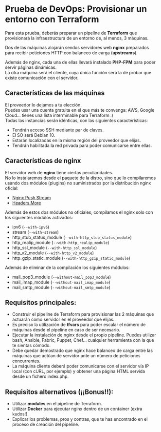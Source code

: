 # Prueba de DevOps: Provisionar un entorno con Terraform
Para esta prueba, deberás preparar un pipeline de **Terraform** que provisionará la infraestructura de un entorno de, al menos, 3 máquinas.

Dos de las máquinas alojarán sendos servidores web **nginx** preparados para recibir peticiones HTTP con balanceo de carga (**upstreams**).

Además de nginx, cada una de ellas llevará instalado **PHP-FPM** para poder servir páginas dinámicas.  
La otra máquina será el cliente, cuya única función será la de probar que existe comunicación con el servidor.

## Características de las máquinas
El proveedor lo dejamos a tu elección.  
Puedes usar una cuenta gratuita en el que más te convenga: AWS, Google Cloud... tienes una lista interminable para Terraform :)  
Todas las instancias serán idénticas, con las siguientes características:
- Tendrán acceso SSH mediante par de claves.
- El SO será Debian 10.
- Estarán localizadas en la misma región del proveedor que elijas.
- Tendrán habilitada la red privada para poder comunicarse entre ellas.

## Características de nginx
El servidor web de **nginx** tiene ciertas peculiaridades.  
No lo instalaremos desde el paquete de la distro, sino que lo compilaremos usando dos módulos (plugins) no suministrados por la distribución nginx oficial:
- [Nginx Push Stream](https://github.com/wandenberg/nginx-push-stream-module)
- [Headers More](https://github.com/openresty/headers-more-nginx-module)

Además de estos dos módulos no oficiales, compilamos el nginx solo con los siguientes módulos activados:
- ipv6 (`--with-ipv6`)
- stream (`--with-stream`)
- http\_stub\_status\_module (`--with-http_stub_status_module`)
- http\_realip\_module (`--with-http_realip_module`)
- http\_ssl\_module (`--with-http_ssl_module`)
- http\_v2\_module (`--with-http_v2_module`)
- http\_gzip\_static\_module (`--with-http_gzip_static_module`)
  
Además de eliminar de la compilación los siguientes módulos:
- mail\_pop3\_module (`--without-mail_pop3_module`)
- mail\_imap\_module (`--without-mail_imap_module`)
- mail\_smtp\_module (`--without-mail_smtp_module`)

## Requisitos principales:
- Construir el pipeline de Terraform para provisionar las 2 máquinas que actuarán como servidor en el proveedor que elijas.
- Es preciso la utilización de **tfvars** para poder escalar el número de máquinas desde el pipeline en caso de ser necesario.
- Ejecutar la instalación de nginx desde el propio pipeline. Puedes utilizar bash, Ansible, Fabric, Puppet, Chef... cualquier herramienta con la que te sientas cómodo.
- Debe quedar demostrado que nginx hace balanceo de carga entre las máquinas que actúan de servidor ante un número de peticiones concurrentes.
- La máquina cliente deberá poder comunicarse con el servidor vía IP local (con cURL, por ejemplo) y obtener una página HTML servida desde un fichero index.php.

## Requisitos alternativos (¡¡Bonus!!):
- Utilizar **modules** en el pipeline de Terraform.
- Utilizar **Docker** para ejecutar nginx dentro de un container (extra kudos!).
- Explicar los problemas, pros y contras, que te has encontrado en el proceso de creación del pipeline.

